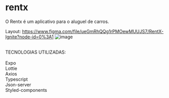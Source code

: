 # rentx

O Rentx é um aplicativo para o aluguel de carros.

Layout:
https://www.figma.com/file/ueGmRhQQg1rPMOewMUUJS7/RentX-Ignite?node-id=0%3A1
![image](https://user-images.githubusercontent.com/62669413/158922409-fe7a79ca-eda8-4b28-816a-6e62a7a93d98.png)

<br />
TECNOLOGIAS UTILIZADAS:<br /><br />
Expo<br />
Lottie<br />
Axios<br />
Typescript<br />
Json-server<br />
Styled-components<br />
